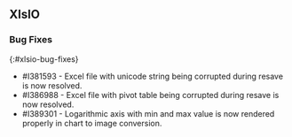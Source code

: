 ## XlsIO

### Bug Fixes
{:#xlsio-bug-fixes}

* \#I381593 - Excel file with unicode string being corrupted during resave is now resolved.
* \#I386988 - Excel file with pivot table being corrupted during resave is now resolved.
* \#I389301 - Logarithmic axis with min and max value is now rendered properly in chart to image conversion.
